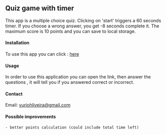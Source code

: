 ## Quiz game with timer

This app is a multiple choice quiz. Clicking on 'start' triggers a 60 seconds timer. If you choose a wrong answer, you get -8 seconds complete it. The maximum score is 10 points and you can save to local storage.

#### Installation
To use this app you can click : [here](https://yuriohliveira.github.io/Homework-04/)

#### Usage
In order to use this application you can open the link, then answer the questions , it will tell you if you answered correct or incorrect. 

#### Contact
Email: yuriohliveira@gmail.com

#### Possible improvements
    - better points calculation (could include total time left)


